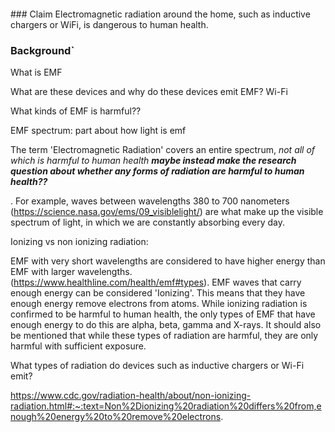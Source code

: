 <br/>
<br/>
<br/>
<br/>
### Claim
Electromagnetic radiation around the home, such as inductive chargers or WiFi, is dangerous to human health.



### Background`


What is EMF

What are these devices and why do these devices emit EMF?
Wi-Fi 



What kinds of EMF is harmful??

EMF spectrum: part about how light is emf

The term 'Electromagnetic Radiation' covers an entire spectrum, *not all of which is harmful to human health* ***maybe instead make the research question about whether any forms of radiation are harmful to human health??***

. For example, waves between wavelengths 380 to 700 nanometers (https://science.nasa.gov/ems/09_visiblelight/) are what make up the visible spectrum of light, in which we are constantly absorbing every day. 

Ionizing vs non ionizing radiation: 

EMF with very short wavelengths are considered to have higher energy than EMF with larger wavelengths. (https://www.healthline.com/health/emf#types). EMF waves that carry enough energy can be considered 'Ionizing'.  This means that they have enough energy remove electrons from atoms. 
While ionizing radiation is confirmed to be harmful to human health, the only types of EMF that have enough energy to do this are alpha, beta, gamma and X-rays. It should also be mentioned that while these types of radiation are harmful, they are only harmful with sufficient exposure. 


What types of radiation do devices such as inductive chargers or Wi-Fi emit?






https://www.cdc.gov/radiation-health/about/non-ionizing-radiation.html#:~:text=Non%2Dionizing%20radiation%20differs%20from,enough%20energy%20to%20remove%20electrons.
